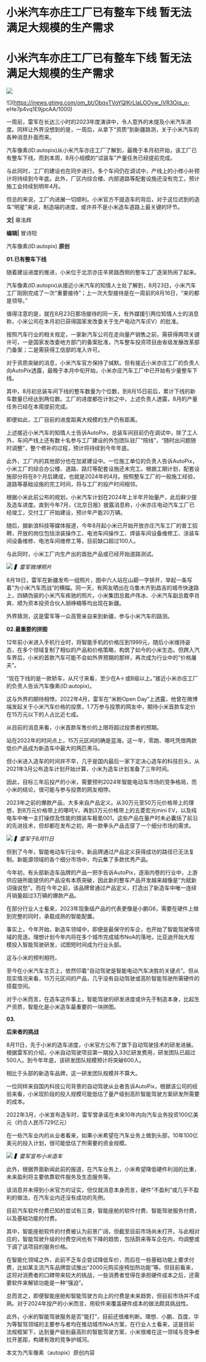 # 小米汽车亦庄工厂已有整车下线 暂无法满足大规模的生产需求

# 小米汽车亦庄工厂已有整车下线 暂无法满足大规模的生产需求

![](https://inews.gtimg.com/news_bt/OIxoxJB2BiKDFe2_XXwaFbIv7-sSZLDKctX5m0EpKwa4EAA/1000)

![](https://inews.gtimg.com/om_bt/ObqvTVoYQIKrLlaLOOyw_IVR3Oiq_o-
eHe7p4vq1E9jpcAA/1000)

一周前，雷军在长达三小时的2023年度演讲中，令人意外的未提及小米汽车进度。同样让外界没想到的是，一周后，从拿下“资质”到新疆路测，关于小米汽车的各种消息扑面而来。

汽车像素(ID:autopix)从小米汽车亦庄工厂了解到，最晚于本月初开始，该工厂已有整车下线，而到本周，8月小规模的“试装车”产量任务已经提前完成。

与此同时，工厂的建设也在同步进行。多个车间仍在调试中，产线上的小修小补预计将持续到今年底。此外，厂区内综合楼、内部道路等配套设施还没有完工，预计施工会持续到明年4月。

但总的来说，工厂内进展一切顺利。小米官方不提造车的背后，对于这位迟到的造车“明星”来说，制造端的进度，或许并不是小米造车道路上最关键的环节。

**文|** 章洺辉

**编辑|** 冒诗阳

汽车像素(ID:autopix) **原创**

**01.已有整车下线**

随着建设进度的推进，小米位于北京亦庄辛房路西侧的整车工厂逐渐热闹了起来。

汽车像素(ID:autopix)从接近小米汽车的知情人士处了解到，8月23日，小米汽车工厂刚刚完成了一次“重要接待”；上一次大型接待是在一周前的8月16日，“来的都是领导。”

值得注意的是，就在8月23日那场接待的同一天，有外媒援引两位知情人士的消息称，小米公司在本月初已获得国家发改委关于生产电动汽车(EV）的批准。

按照汽车行业的相关规定，一家新汽车公司在走向量产销售之前，需获得两项关键许可，一是国家发改委地方部门的备案批准，汽车整车投资项目由省级发展改革部门备案；二是需获得工信部的准入许可。

对于资质突破的消息，小米汽车官方保持了缄默。但有接近小米亦庄工厂的负责人向AutoPix透露，最晚于本月中旬开始，小米亦庄汽车工厂中已开始有少量整车下线。

其中，8月初总装车间下线的整车数量为个位数，到8月15日前后，累计下线的新车数量已经达到两位数。工厂的进度都在计划之中，上述负责人透露，8月的产量任务已经在本周提前完成。

即便如此，工厂目前的进度距离大规模的生产仍有距离。

上述接近小米汽车的知情人士告诉AutoPix，总装车间目前仍在调试中，除了工人外，车间产线上还有数十名参与工厂建设的外包团队驻厂“陪线”，“随时出问题随时调整”，整个修补的过程，预计将持续到今年年底。

此外，工厂内的其他部分也在加紧建设中。一位施工单位的负责人告诉AutoPix，小米工厂的综合办公楼、道路、路灯等配套设施还未完工。根据工期计划，配套设施部分将在8个月后建成，也就是2024年的4月。按照整车工厂的一般施工经验，道路等基础设施的完工时间，将与工厂的投产时间相邻。

根据小米此前公布的规划，小米汽车计划在2024年上半年开始量产，此后鲜少提及造车进度。直到今年7月，《北京日报》披露消息称，小米亦庄电动汽车工厂已经竣工，交付工厂开始建设，预计年产能20万辆。

随后，据新浪科技等媒体报道，今年8月起小米已开始开放亦庄汽车工厂的普工招聘，开放的岗位包括涂装操作工、电池车间操作工、焊装车间设备维修工、涂装车间设备维修、电池车间维修工等，目前缺口超过100人。

与此同时，小米工厂内生产出的首批产品或已经开始道路测试。

![](https://inews.gtimg.com/om_bt/O9yxX6_OWzfuPJFM87GzvLKOE552QTmwav0cdbgzjYW2gAA/1000)
_▍雷军微博照片_

8月19日，雷军在新疆发布一组照片，图中六人站在山巅一字排开，举起一条写着“为小米汽车而战”的横幅。同一天，有网友晒出在乌鲁木齐到昌吉的城市快速路上，四辆伪装的小米汽车疾驰的照片。小米集团总裁卢伟冰、小米汽车副总裁李肖爽、顺为资本投资合伙人胡峥楠等均出现在新疆。

外界猜测，这是雷军等一众高管亲自来到新疆，参与小米汽车的路测。

**02.最重要的拼图**

12年前小米进入手机行业时，将智能手机的价格压到1999元，随后小米维持姿态，在多个领域复制了相似的产品和价格策略，构筑了如今的小米生态。但跨入汽车界后，小米的首款汽车可能不会如外界预期的那样，再次成为行业中的“价格屠夫”。

“现在下线的是一款轿车，从尺寸来看，至少在A＋或B级以上。”接近小米亦庄工厂的负责人告诉汽车像素(ID:autopix)。

这与外界的期待相悖。2022年4月，雷军在“米粉Open
Day”上透露，他曾在微博端发起关于小米汽车价格的投票，1.7万参与投票的网友中，期待小米首款车定价在15万元以下的人占比近七成。

从目前的消息来看，小米首款车售价的上限将超过投票者的预期。

站在2022年的时间点上，15万元区间的确是蓝海，这一年，零跑、哪吒凭借两款低价产品成为新造车中最大的两匹黑马。

但小米进入造车的时间并不早，几乎是国内最后一家下定决心造车的科技巨头，从2021年3月公布造车计划开始计算，小米为造车计划准备了三年时间。

因此，目标三年后投产的小米，需要预判2024年智能电动车市场的竞争格局，而小米的结论，很可能与参与投票的网友相悖。

2023年之前的爆款产品，大多来自产品定义。从30万元至50万元价格带上的理想，到8万元价格带上的哪吒V，再到3万元价格带上的五菱宏光mini
EV，以及纯电车中唯一主打操控及性能的猎装车极氪001，这些产品在量产时未必囊括了前沿的先进技术，但却都在发布之初，用一款拳头产品击穿了一个细分市场的需求。

![](https://inews.gtimg.com/om_bt/O5Cb4H_VfQk23kYE-4frAcmZ_Tp9GmgvwpVg7syfhqsa0AA/1000)
_▍雷军于8月11日_

但到了今年，智能电动车行业中，新品牌通过产品定义获得成功的路径已无法复制。新能源领域的各个细分市场中，均云集了多款优秀产品。

今年初，有头部新造车品牌的产品一把手告诉AutoPix，逐渐内卷的行业中，上游供应链所能提供的产品没有本质突破，因此新的整车产品开发越来越像是“为赋新词强说愁”。而在今年之前，该品牌曾通过产品定义，打造出了新造车中唯一连续月销量超过3万辆的爆款产品。

在部分行业人士看来，2023年现象级产品的代表更像是小鹏G6，需要在硬件上做到完整的同时，承载成熟的智能配置。

事实上，今年开始，新造车领域中，即便是最保守的车企，也开始了智能驾驶等领域的竞逐。理想计划今年内将在多个城市完成城市NoA的落地，比亚迪开始大规模投入智能驾驶研发，试图短时间成为行业头部。

这与小米的预判相符。

至今在小米汽车主页上，依然印着“自动驾驶是智能电动汽车决胜的关键点”。但从现实情况来看，15万元区间的产品，几乎没有自动驾驶或高阶智能驾驶所需硬件的搭载空间。

对于小米而言，在造车这件事上，智能驾驶的研发进度或许先于制造本身，比起生产资质，智能化是小米造车最重要的一块拼图。

**03.**

**后来者的挑战**

8月11日，先于小米的造车进度，小米官方公布了旗下自动驾驶技术的研发进展。根据雷军的介绍，小米自动驾驶项目第一期投入33亿研发费用，研发团队已超过500人。到今年年底，该研发团队规模预计将突破600人。

相比于头部的新造车品牌，这一研发团队规模并不算大。

一位同样来自国内科技公司背景的自动驾驶从业者告诉AutoPix，根据该公司的经验来看，小米现阶段的投入规模可能低估了量产级别高阶智能驾驶方案研发所需要的成本。

2022年3月，小米宣布造车时，雷军曾承诺在未来10年内向汽车业务投资100亿美元（约合人民币729亿元）

在一些汽车业内的从业者看来，如果小米希望在汽车业务上做到头部，10年100亿美元的投入计划，很可能低估了所需要的资金规模。

![](https://inews.gtimg.com/om_bt/ORZ-2UpIQ-9kU9IF0CnTn91-nViOp6cluL9LWLC5yOMqcAA/1000)
_▍雷军宣布小米造车_

此外，根据界面新闻此前的报道，在汽车业务上，小米希望降低硬件利润的比重，未来盈利将主要依靠软件服务及生态服务等。

该消息并未得到小米官方的证实，但仅就消息本身而言，硬件“不盈利”或几乎不盈利的做法，在汽车业内还没有成功的先例。

目前汽车软件付费已知的尝试有三类，智能座舱的软件付费、智能驾驶服务付费，以及基础功能的付费。

其中，智能座舱软件的付费被认为前景广阔，但截至目前市场尚未打开。与此相对应的，智能驾驶升级的付费空间也有下降的趋势，包括蔚来等车企在内，均调整或下调了该项目的服务价格。

在智能化领域之外，此前不乏车企尝试降低车价，而后在一些基础功能上要求付费，比如某主流汽车品牌尝试推出“2000元购买座椅加热功能”等。但目前看来，这将对消费者的口碑带来较大的挑战，一些消费者觉得在承担硬件成本之后，还需要软件来解锁功能是一种“强迫”。

总而言之，即便智能座舱和智能驾驶方向上的付费是未来趋势，但目前市场并不成熟。对于2024年投产的小米而言，用软件来覆盖硬件成本的做法颇具挑战性。

此外，小米的智能驾驶服务是否“能打”，目前还很难判断。理想、小鹏、百度、华为等智驾领域的主要参与者均在推动城市NoA方案，在行业人士看来，这是目前法规框架下，达到量产级别最高阶的智能驾驶方案，小米很难在这一领域与竞争者拉开差距，构建有效的竞争护城河。

本文为汽车像素（autopix）原创内容

